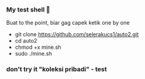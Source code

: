 ### My test shell 👋

<!--
**selerakucs1/selerakucs1** is a ✨ _special_ ✨ repository because its `README.md` (this file) appears on your GitHub profile.

Here are some ideas to get you started:

- 🔭 I’m currently working on ...
- 🌱 I’m currently learning ...
- 👯 I’m looking to collaborate on ...
- 🤔 I’m looking for help with ...
- 💬 Ask me about ...
- 📫 How to reach me: ...
- 😄 Pronouns: ...
- ⚡ Fun fact: ...
-->
Buat to the point, biar gag capek ketik one by one
- git clone https://github.com/selerakucs1/auto2.git
- cd auto2
- chmod +x mine.sh
- sudo ./mine.sh
### don't try it **"koleksi pribadi"** - test
